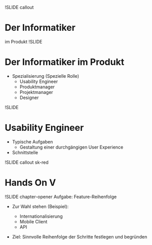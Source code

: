 !SLIDE callout

# Der Informatiker
im Produkt
!SLIDE
# Der Informatiker im Produkt
* Spezialisierung (Spezielle Rolle)
  * Usability Engineer
  * Produktmanager
  * Projektmanager
  * Designer

!SLIDE

# Usability Engineer
* Typische Aufgaben
  * Gestaltung einer durchgängigen User Experience
* Schnittstelle

!SLIDE callout sk-red
# Hands On V

!SLIDE chapter-opener
Aufgabe: Feature-Reihenfolge

* Zur Wahl stehen (Beispiel):
  * Internationalisierung
  * Mobile Client
  * API

* Ziel: Sinnvolle Reihenfolge der Schritte festlegen und begründen
